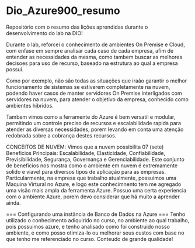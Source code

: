 # Dio_Azure900_resumo
Repositório com o resumo das lições aprendidas durante o desenvolvimento do lab na DIO!

Durante o lab, reforcei o conhecimento de ambientes On Premise e Cloud, com enfase em sempre analisar cada caso de cada empresa, afim de entender as necessidades da mesma, como tambem buscar as melhores decisoes para uso de recurso, baseado na estrutura ao qual a empresa possui.

Como por exemplo, não são todas as situações que iraão garantir o melhor funcionamento de sistemas se estiverem completamente na nuvem, podendo haver casos de manter servidores On Premise interligados com servidores na nuvem, para atender o objetivo da empresa, conhecido como ambientes hibridos.

Tambem vimos como a ferramente do Azure é bem versatil e modular, permitindo um controle preciso de recursos e escalabilidade rapida para atender as diversas necessidades, porem levando em conta uma atenção redobrada sobre a cobrança destes recursos.


CONCEITOS DE NUVEM:
Vimos que a nuvem possibilita 07 (sete) Beneficios Principais: Escalabilidade, Elasticidade, Confiabilidade, Previsibilidade, Segurança, Governança e Gerenciabilidade. Este conjunto de beneficios nos mostra como o ambiente em nuvem é extremamente solido e viavel para diversos tipos de aplicação para as empresas. Particularmente, na empresa que trabalho atualmente, possuimos uma Maquina Virtural no Azure, e logo este conhecimnento tem me agregado uma visão mais ampla da ferramenta Azure.
Possuo uma certa experiencia com o ambiente Azure, porem devo considerar que há muito a aprender ainda.


=== Configurando uma instância de Banco de Dados na Azure ===
Tenho utilizado o conhecimento adiquirido no curso, no ambiente ao qual trabalho, pois possuimos azure, e tenho analisado como foi construido nosso ambiente, e como posso otimiza-lo ou melhorar seus custos com base no que tenho me referenciado no curso.
Conteudo de grande qualidade!

